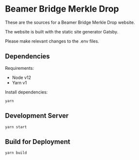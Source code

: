 # Beamer Bridge Merkle Drop

These are the sources for a Beamer Bridge Merkle Drop website.

The website is built with the static site generator Gatsby.

Please make relevant changes to the .env files.


## Dependencies

Requirements:
- Node v12
- Yarn v1

Install dependencies:

```
yarn
```

## Development Server

```
yarn start
```

## Build for Deployment

```
yarn build
```
